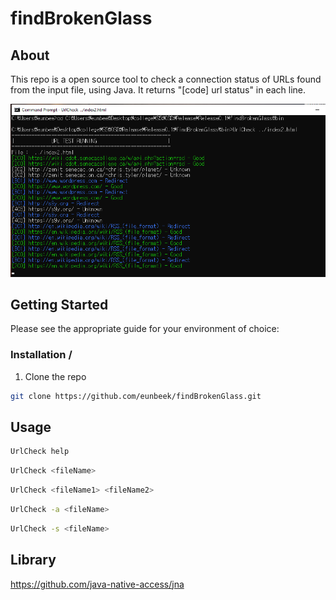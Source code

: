 # findBrokenGlass

## About
This repo is a open source tool to check a connection status of URLs found from the input file, using Java. It returns "[code] url status" in each line.

<p align="center">
  <img src="./asset/defaultTool.png" alt="He's Dead, Jim" width="738">
</p>

## Getting Started
Please see the appropriate guide for your environment of choice:

### Installation / 
  1. Clone the repo
  
  ```bash
  git clone https://github.com/eunbeek/findBrokenGlass.git
  ```
## Usage
  
  ```bash
  UrlCheck help
  ```

  ```bash
  UrlCheck <fileName>
  ```

  ```bash
  UrlCheck <fileName1> <fileName2>
  ```
  
  ```bash
  UrlCheck -a <fileName>
  ```
   
  ```bash
  UrlCheck -s <fileName>
  ```

## Library 
https://github.com/java-native-access/jna
  
  


